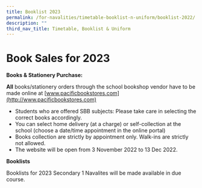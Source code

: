 ```yaml
---
title: Booklist 2023
permalink: /for-navalities/timetable-booklist-n-uniform/booklist-2022/
description: ""
third_nav_title: Timetable, Booklist & Uniform
---
```

# Book Sales for 2023
	       
**Books & Stationery Purchase:**

**All** books/stationery orders through the school bookshop vendor have to be made online at [www.pacificbookstores.com](http://www.pacificbookstores.com)

*   Students who are offered SBB subjects: Please take care in selecting the correct books accordingly.
*   You can select home delivery (at a charge) or self-collection at the school (choose a date/time appointment in the online portal)
*   Books collection are strictly by appointment only. Walk-ins are strictly not allowed.
*   The website will be open from 3 November 2022 to 13 Dec 2022.
	
**Booklists**
	
Booklists for 2023 Secondary 1 Navalites will be made available in due course. 